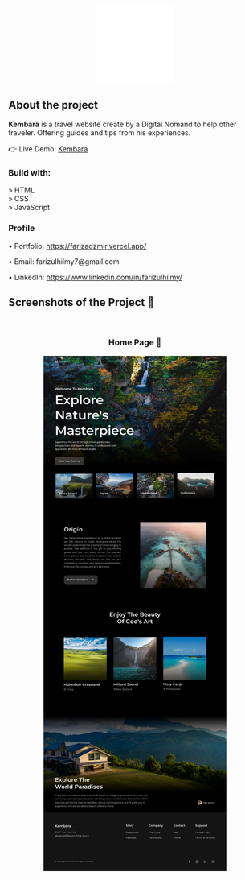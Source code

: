 <div align='center'><img style="width:30%" src='https://github.com/FarizAdzmir/Kembara/blob/main/assets/img/logo.png'/></div>

<h2>About the project</h2>

  <p><b>Kembara</b> is a travel website create by a Digital Nomand to help other traveler. Offering guides and tips from his experiences.</p>

👉 Live Demo: <a href='https://kembara.vercel.app/'>Kembara</a>

<h3>Build with:</h3>

» HTML <br>
» CSS <br>
» JavaScript

<h3>Profile</h3>
<div>
  <p>&bull; Portfolio: <a href="https://farizul.vercel.app/">https://farizadzmir.vercel.app/</a></p>
  <p>&bull; Email: farizulhilmy7@gmail.com</p>
  <p>&bull; LinkedIn: <a href="https://www.linkedin.com/in/farizulhilmy/">https://www.linkedin.com/in/farizulhilmy/</a></p>
</div>


<h2>Screenshots of the Project 📸</h2>
<br>
<h3 align='center'>Home Page 🏡</h3>

<div align='center'>
<img src='https://github.com/FarizAdzmir/Kembara/blob/main/assets/img/Kembara%20-%20Home.png'/>

</div>

